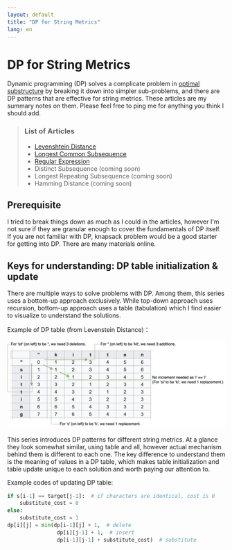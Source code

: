 ```yaml
---
layout: default
title: "DP for String Metrics"
lang: en
---
```


# DP for String Metrics

Dynamic programming (DP) solves a complicate problem in [optimal substructure](https://en.wikipedia.org/wiki/Optimal_substructure) by breaking it down into simpler sub-problems, and there are DP patterns that are effective for string metrics. These articles are my summary notes on them. Please feel free to ping me for anything you think I should add.

> ### List of Articles
>
> - [Levenshtein Distance](/2023/02/03/dp-levenshtein.html)
> - [Longest Common Subsequence](/2023/02/05/dp-lcs.html)
> - [Regular Expression](/2023/02/06/dp-regex.html)
> - Distinct Subsequence (coming soon)
> - Longest Repeating Subsequence (coming soon)
> - Hamming Distance (coming soon)

## Prerequisite

I tried to break things down as much as I could in the articles, however I'm not sure if they are granular enough to cover the fundamentals of DP itself. If you are not familiar with DP, knapsack problem would be a good starter for getting into DP. There are many materials online.

## Keys for understanding: DP table initialization & update

There are multiple ways to solve problems with DP. Among them, this series uses a bottom-up approach exclusively. While top-down approach uses recursion, bottom-up approach uses a table (tabulation) which I find easier to visualize to understand the solutions.

Example of DP table (from Levenstein Distance)：

<img src="/assets/images/levenshtein.png" style="background-color: #FFF;">
<!-- ![levenshtein](/assets/images/levenshtein.png) -->

This series introduces DP patterns for different string metrics. At a glance they look somewhat similar, using table and all, however actual mechanism behind them is different to each one. The key difference to understand them is the meaning of values in a DP table, which makes table initialization and table update unique to each solution and worth paying our attention to.

Example codes of updating DP table:

```python
if s[i-1] == target[j-1]:  # if characters are identical, cost is 0
    substitute_cost = 0
else:
    substitute_cost = 1
dp[i][j] = min(dp[i-1][j] + 1,  # delete
                dp[i][j-1] + 1,  # insert
                dp[i-1][j-1] + substitute_cost)  # substitute
```